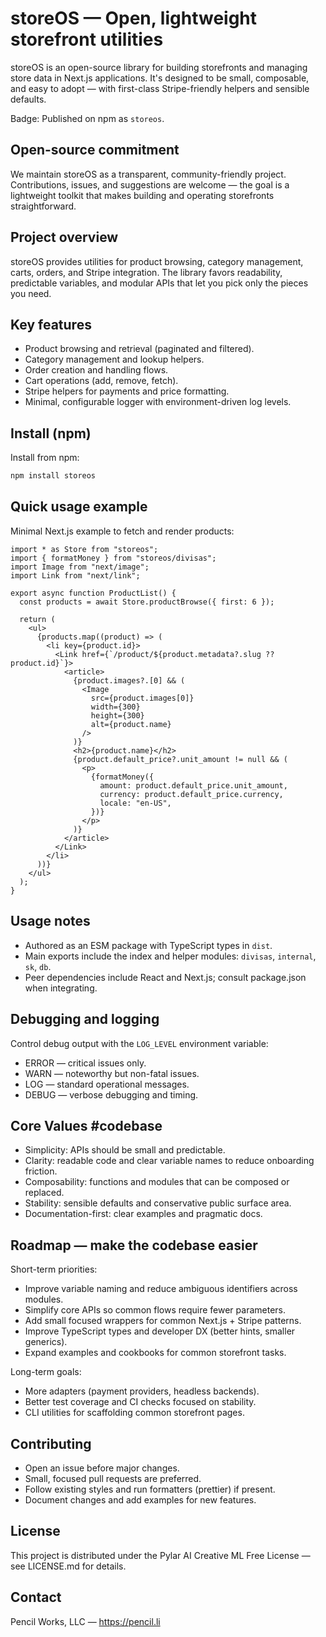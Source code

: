 # storeOS — Open, lightweight storefront utilities

storeOS is an open-source library for building storefronts and managing store data in Next.js applications. It's designed to be small, composable, and easy to adopt — with first-class Stripe-friendly helpers and sensible defaults.

Badge: Published on npm as `storeos`.

Open-source commitment
----------------------
We maintain storeOS as a transparent, community-friendly project. Contributions, issues, and suggestions are welcome — the goal is a lightweight toolkit that makes building and operating storefronts straightforward.

Project overview
----------------
storeOS provides utilities for product browsing, category management, carts, orders, and Stripe integration. The library favors readability, predictable variables, and modular APIs that let you pick only the pieces you need.

Key features
------------
- Product browsing and retrieval (paginated and filtered).
- Category management and lookup helpers.
- Order creation and handling flows.
- Cart operations (add, remove, fetch).
- Stripe helpers for payments and price formatting.
- Minimal, configurable logger with environment-driven log levels.

Install (npm)
-------------
Install from npm:

```bash
npm install storeos
```

Quick usage example
-------------------
Minimal Next.js example to fetch and render products:

```tsx
import * as Store from "storeos";
import { formatMoney } from "storeos/divisas";
import Image from "next/image";
import Link from "next/link";

export async function ProductList() {
  const products = await Store.productBrowse({ first: 6 });

  return (
    <ul>
      {products.map((product) => (
        <li key={product.id}>
          <Link href={`/product/${product.metadata?.slug ?? product.id}`}>
            <article>
              {product.images?.[0] && (
                <Image
                  src={product.images[0]}
                  width={300}
                  height={300}
                  alt={product.name}
                />
              )}
              <h2>{product.name}</h2>
              {product.default_price?.unit_amount != null && (
                <p>
                  {formatMoney({
                    amount: product.default_price.unit_amount,
                    currency: product.default_price.currency,
                    locale: "en-US",
                  })}
                </p>
              )}
            </article>
          </Link>
        </li>
      ))}
    </ul>
  );
}
```

Usage notes
-----------
- Authored as an ESM package with TypeScript types in `dist`.
- Main exports include the index and helper modules: `divisas`, `internal`, `sk`, `db`.
- Peer dependencies include React and Next.js; consult package.json when integrating.

Debugging and logging
---------------------
Control debug output with the `LOG_LEVEL` environment variable:
- ERROR — critical issues only.
- WARN — noteworthy but non-fatal issues.
- LOG — standard operational messages.
- DEBUG — verbose debugging and timing.

Core Values #codebase
--------------------
- Simplicity: APIs should be small and predictable.
- Clarity: readable code and clear variable names to reduce onboarding friction.
- Composability: functions and modules that can be composed or replaced.
- Stability: sensible defaults and conservative public surface area.
- Documentation-first: clear examples and pragmatic docs.

Roadmap — make the codebase easier
---------------------------------
Short-term priorities:
- Improve variable naming and reduce ambiguous identifiers across modules.
- Simplify core APIs so common flows require fewer parameters.
- Add small focused wrappers for common Next.js + Stripe patterns.
- Improve TypeScript types and developer DX (better hints, smaller generics).
- Expand examples and cookbooks for common storefront tasks.

Long-term goals:
- More adapters (payment providers, headless backends).
- Better test coverage and CI checks focused on stability.
- CLI utilities for scaffolding common storefront pages.

Contributing
------------
- Open an issue before major changes.
- Small, focused pull requests are preferred.
- Follow existing styles and run formatters (prettier) if present.
- Document changes and add examples for new features.

License
-------
This project is distributed under the Pylar AI Creative ML Free License — see LICENSE.md for details.

Contact
-------
Pencil Works, LLC — https://pencil.li